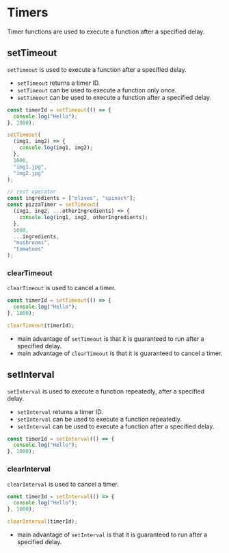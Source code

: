 # Timers

Timer functions are used to execute a function after a specified delay.

## setTimeout

`setTimeout` is used to execute a function after a specified delay.

- `setTimeout` returns a timer ID.
- `setTimeout` can be used to execute a function only once.
- `setTimeout` can be used to execute a function after a specified delay.

```js
const timerId = setTimeout(() => {
  console.log("Hello");
}, 1000);

setTimeout(
  (img1, img2) => {
    console.log(img1, img2);
  },
  1000,
  "img1.jpg",
  "img2.jpg"
);

// rest operator
const ingredients = ["olives", "spinach"];
const pizzaTimer = setTimeout(
  (ing1, ing2, ...otherIngredients) => {
    console.log(ing1, ing2, otherIngredients);
  },
  1000,
  ...ingredients,
  "mushrooms",
  "tomatoes"
);
```

### clearTimeout

`clearTimeout` is used to cancel a timer.

```js
const timerId = setTimeout(() => {
  console.log("Hello");
}, 1000);

clearTimeout(timerId);
```

- main advantage of `setTimeout` is that it is guaranteed to run after a specified delay.
- main advantage of `clearTimeout` is that it is guaranteed to cancel a timer.

## setInterval

`setInterval` is used to execute a function repeatedly, after a specified delay.

- `setInterval` returns a timer ID.
- `setInterval` can be used to execute a function repeatedly.
- `setInterval` can be used to execute a function after a specified delay.

```js
const timerId = setInterval(() => {
  console.log("Hello");
}, 1000);
```

### clearInterval

`clearInterval` is used to cancel a timer.

```js
const timerId = setInterval(() => {
  console.log("Hello");
}, 1000);

clearInterval(timerId);
```

- main advantage of `setInterval` is that it is guaranteed to run after a specified delay.
